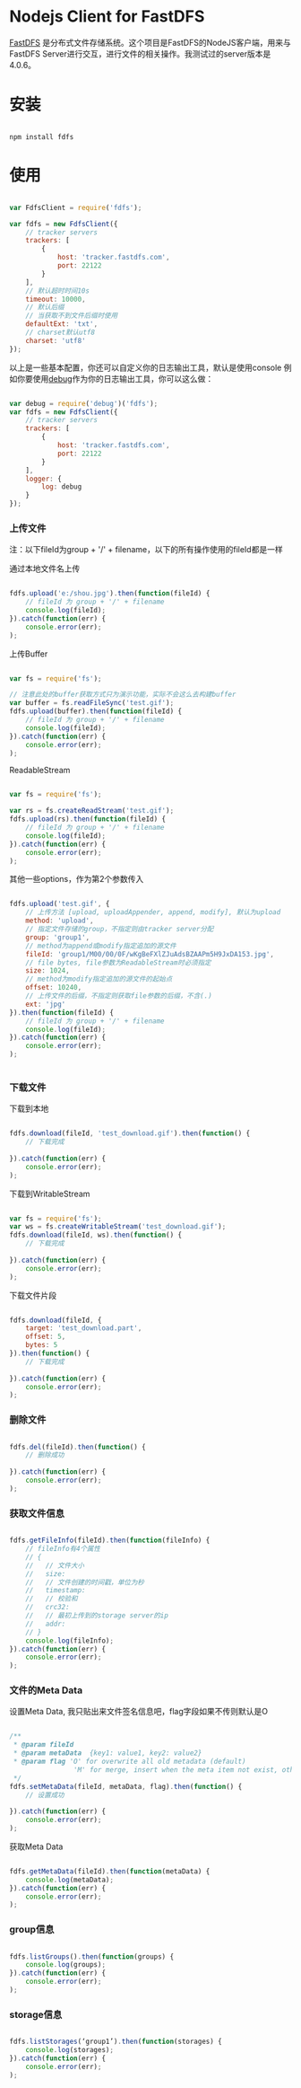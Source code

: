 # Nodejs Client for FastDFS

[FastDFS](https://github.com/happyfish100/fastdfs) 是分布式文件存储系统。这个项目是FastDFS的NodeJS客户端，用来与FastDFS Server进行交互，进行文件的相关操作。我测试过的server版本是4.0.6。

# 安装

```shell

npm install fdfs

```

# 使用

```javascript

var FdfsClient = require('fdfs');

var fdfs = new FdfsClient({
    // tracker servers
    trackers: [
        {
            host: 'tracker.fastdfs.com',
            port: 22122
        }
    ],
    // 默认超时时间10s
    timeout: 10000,
    // 默认后缀
    // 当获取不到文件后缀时使用
    defaultExt: 'txt',
    // charset默认utf8
    charset: 'utf8'
});

```

以上是一些基本配置，你还可以自定义你的日志输出工具，默认是使用console
例如你要使用[debug](https://github.com/visionmedia/debug)作为你的日志输出工具，你可以这么做：

```javascript

var debug = require('debug')('fdfs');
var fdfs = new FdfsClient({
    // tracker servers
    trackers: [
        {
            host: 'tracker.fastdfs.com',
            port: 22122
        }
    ],
    logger: {
        log: debug
    }
});
```

### 上传文件

注：以下fileId为group + '/' + filename，以下的所有操作使用的fileId都是一样

通过本地文件名上传

```javascript

fdfs.upload('e:/shou.jpg').then(function(fileId) {
    // fileId 为 group + '/' + filename
    console.log(fileId);
}).catch(function(err) {
    console.error(err);
);

```

上传Buffer

```javascript

var fs = require('fs');

// 注意此处的buffer获取方式只为演示功能，实际不会这么去构建buffer
var buffer = fs.readFileSync('test.gif');
fdfs.upload(buffer).then(function(fileId) {
    // fileId 为 group + '/' + filename
    console.log(fileId);
}).catch(function(err) {
    console.error(err);
);

```

ReadableStream

```javascript

var fs = require('fs');

var rs = fs.createReadStream('test.gif');
fdfs.upload(rs).then(function(fileId) {
    // fileId 为 group + '/' + filename
    console.log(fileId);
}).catch(function(err) {
    console.error(err);
);

```

其他一些options，作为第2个参数传入

```js

fdfs.upload('test.gif', {
    // 上传方法 [upload, uploadAppender, append, modify], 默认为upload
    method: 'upload',
    // 指定文件存储的group，不指定则由tracker server分配
    group: 'group1',
    // method为append或modify指定追加的源文件
    fileId: 'group1/M00/00/0F/wKgBeFXlZJuAdsBZAAPm5H9JxDA153.jpg',
    // file bytes, file参数为ReadableStream时必须指定
    size: 1024,
    // method为modify指定追加的源文件的起始点
    offset: 10240,
    // 上传文件的后缀，不指定则获取file参数的后缀，不含(.)
    ext: 'jpg'
}).then(function(fileId) {
    // fileId 为 group + '/' + filename
    console.log(fileId);
}).catch(function(err) {
    console.error(err);
);
 
```

### 下载文件

下载到本地

```js

fdfs.download(fileId, 'test_download.gif').then(function() {
    // 下载完成
    
}).catch(function(err) {
    console.error(err);
);

```

下载到WritableStream

```js

var fs = require('fs');
var ws = fs.createWritableStream('test_download.gif');
fdfs.download(fileId, ws).then(function() {
    // 下载完成
    
}).catch(function(err) {
    console.error(err);
);

```

下载文件片段

```js

fdfs.download(fileId, {
    target: 'test_download.part',
    offset: 5,
    bytes: 5
}).then(function() {
    // 下载完成
    
}).catch(function(err) {
    console.error(err);
);

```

### 删除文件

```js

fdfs.del(fileId).then(function() {
    // 删除成功
    
}).catch(function(err) {
    console.error(err);
);

```

### 获取文件信息

```js

fdfs.getFileInfo(fileId).then(function(fileInfo) {
    // fileInfo有4个属性
    // {
    //   // 文件大小
    //   size:
    //   // 文件创建的时间戳，单位为秒
    //   timestamp:
    //   // 校验和
    //   crc32:
    //   // 最初上传到的storage server的ip
    //   addr:
    // }
    console.log(fileInfo);
}).catch(function(err) {
    console.error(err);
);

```

### 文件的Meta Data

设置Meta Data, 我只贴出来文件签名信息吧，flag字段如果不传则默认是O

```js

/**
 * @param fileId
 * @param metaData  {key1: value1, key2: value2}
 * @param flag 'O' for overwrite all old metadata (default)
                'M' for merge, insert when the meta item not exist, otherwise update it
 */
fdfs.setMetaData(fileId, metaData, flag).then(function() {
    // 设置成功
    
}).catch(function(err) {
    console.error(err);
); 

```

获取Meta Data

```js

fdfs.getMetaData(fileId).then(function(metaData) {
    console.log(metaData);
}).catch(function(err) {
    console.error(err);
);

```

### group信息

```js

fdfs.listGroups().then(function(groups) {
    console.log(groups);
}).catch(function(err) {
    console.error(err);
); 

```

### storage信息

```js

fdfs.listStorages(‘group1’).then(function(storages) {
    console.log(storages);
}).catch(function(err) {
    console.error(err);
); 

```